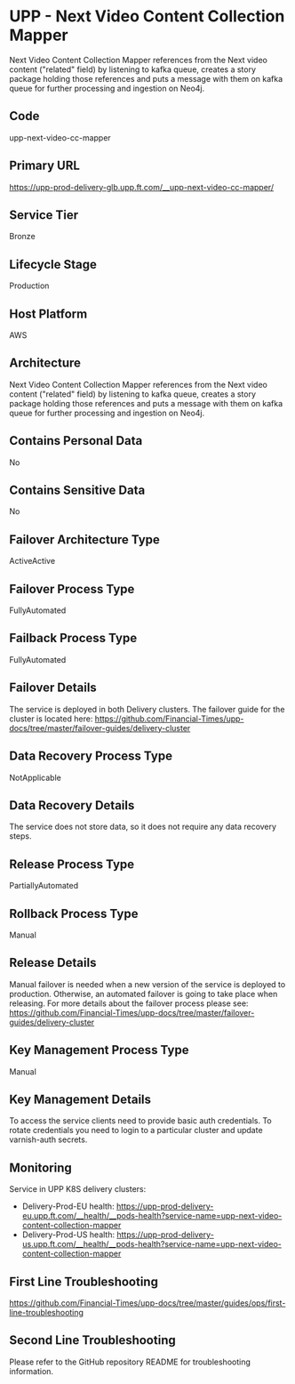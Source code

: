 # UPP - Next Video Content Collection Mapper

Next Video Content Collection Mapper references from the Next video content ("related" field) by listening to kafka queue,
creates a story package holding those references and puts a message with them on kafka queue for further processing and ingestion on Neo4j.

## Code

upp-next-video-cc-mapper

## Primary URL

<https://upp-prod-delivery-glb.upp.ft.com/__upp-next-video-cc-mapper/>

## Service Tier

Bronze

## Lifecycle Stage

Production

## Host Platform

AWS

## Architecture

Next Video Content Collection Mapper references from the Next video content ("related" field) by listening to kafka queue,
creates a story package holding those references and puts a message with them on kafka queue for further processing and ingestion on Neo4j.

## Contains Personal Data

No

## Contains Sensitive Data

No

## Failover Architecture Type

ActiveActive

## Failover Process Type

FullyAutomated

## Failback Process Type

FullyAutomated

## Failover Details

The service is deployed in both Delivery clusters. The failover guide for the cluster is located here:
<https://github.com/Financial-Times/upp-docs/tree/master/failover-guides/delivery-cluster>

## Data Recovery Process Type

NotApplicable

## Data Recovery Details

The service does not store data, so it does not require any data recovery steps.

## Release Process Type

PartiallyAutomated

## Rollback Process Type

Manual

## Release Details

Manual failover is needed when a new version of the service is deployed to production. Otherwise, an automated failover is going to take place when releasing. For more details about the failover process please see: <https://github.com/Financial-Times/upp-docs/tree/master/failover-guides/delivery-cluster>

## Key Management Process Type

Manual

## Key Management Details

To access the service clients need to provide basic auth credentials.
To rotate credentials you need to login to a particular cluster and update varnish-auth secrets.

## Monitoring

Service in UPP K8S delivery clusters:

- Delivery-Prod-EU health: <https://upp-prod-delivery-eu.upp.ft.com/__health/__pods-health?service-name=upp-next-video-content-collection-mapper>
- Delivery-Prod-US health: <https://upp-prod-delivery-us.upp.ft.com/__health/__pods-health?service-name=upp-next-video-content-collection-mapper>

## First Line Troubleshooting

<https://github.com/Financial-Times/upp-docs/tree/master/guides/ops/first-line-troubleshooting>

## Second Line Troubleshooting

Please refer to the GitHub repository README for troubleshooting information.
